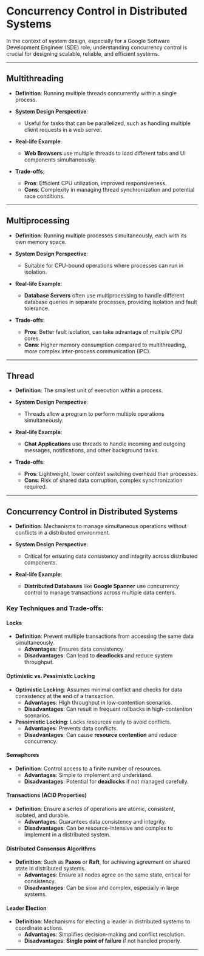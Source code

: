 # Concurrency Control in Distributed Systems

In the context of system design, especially for a Google Software Development Engineer (SDE) role, understanding concurrency control is crucial for designing scalable, reliable, and efficient systems.

---

## Multithreading

- **Definition**: Running multiple threads concurrently within a single process.

- **System Design Perspective**:
  - Useful for tasks that can be parallelized, such as handling multiple client requests in a web server.

- **Real-life Example**: 
  - **Web Browsers** use multiple threads to load different tabs and UI components simultaneously.

- **Trade-offs**:
  - **Pros**: Efficient CPU utilization, improved responsiveness.
  - **Cons**: Complexity in managing thread synchronization and potential race conditions.

---

## Multiprocessing

- **Definition**: Running multiple processes simultaneously, each with its own memory space.

- **System Design Perspective**:
  - Suitable for CPU-bound operations where processes can run in isolation.

- **Real-life Example**:
  - **Database Servers** often use multiprocessing to handle different database queries in separate processes, providing isolation and fault tolerance.

- **Trade-offs**:
  - **Pros**: Better fault isolation, can take advantage of multiple CPU cores.
  - **Cons**: Higher memory consumption compared to multithreading, more complex inter-process communication (IPC).

---

## Thread

- **Definition**: The smallest unit of execution within a process.

- **System Design Perspective**:
  - Threads allow a program to perform multiple operations simultaneously.

- **Real-life Example**: 
  - **Chat Applications** use threads to handle incoming and outgoing messages, notifications, and other background tasks.

- **Trade-offs**:
  - **Pros**: Lightweight, lower context switching overhead than processes.
  - **Cons**: Risk of shared data corruption, complex synchronization required.

---

## Concurrency Control in Distributed Systems

- **Definition**: Mechanisms to manage simultaneous operations without conflicts in a distributed environment.

- **System Design Perspective**:
  - Critical for ensuring data consistency and integrity across distributed components.

- **Real-life Example**: 
  - **Distributed Databases** like **Google Spanner** use concurrency control to manage transactions across multiple data centers.

### Key Techniques and Trade-offs:

#### Locks
- **Definition**: Prevent multiple transactions from accessing the same data simultaneously.
  - **Advantages**: Ensures data consistency.
  - **Disadvantages**: Can lead to **deadlocks** and reduce system throughput.

#### Optimistic vs. Pessimistic Locking
- **Optimistic Locking**: Assumes minimal conflict and checks for data consistency at the end of a transaction.
  - **Advantages**: High throughput in low-contention scenarios.
  - **Disadvantages**: Can result in frequent rollbacks in high-contention scenarios.
- **Pessimistic Locking**: Locks resources early to avoid conflicts.
  - **Advantages**: Prevents data conflicts.
  - **Disadvantages**: Can cause **resource contention** and reduce concurrency.

#### Semaphores
- **Definition**: Control access to a finite number of resources.
  - **Advantages**: Simple to implement and understand.
  - **Disadvantages**: Potential for **deadlocks** if not managed carefully.

#### Transactions (ACID Properties)
- **Definition**: Ensure a series of operations are atomic, consistent, isolated, and durable.
  - **Advantages**: Guarantees data consistency and integrity.
  - **Disadvantages**: Can be resource-intensive and complex to implement in a distributed system.

#### Distributed Consensus Algorithms
- **Definition**: Such as **Paxos** or **Raft**, for achieving agreement on shared state in distributed systems.
  - **Advantages**: Ensure all nodes agree on the same state, critical for consistency.
  - **Disadvantages**: Can be slow and complex, especially in large systems.

#### Leader Election
- **Definition**: Mechanisms for electing a leader in distributed systems to coordinate actions.
  - **Advantages**: Simplifies decision-making and conflict resolution.
  - **Disadvantages**: **Single point of failure** if not handled properly.

---